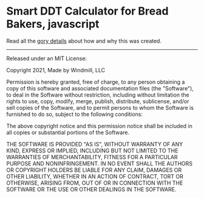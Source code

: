 # Smart DDT Calculator for Bread Bakers, javascript

Read all the [gory details](https://blog.madebywindmill.com/reinventing-the-bread-bakers-ddt-formula-pt-1-7dde87fd2d4) about how and why this was created.

---

Released under an MIT License:

Copyright 2021, Made by Windmill, LLC

Permission is hereby granted, free of charge, to any person obtaining a copy of this software and associated documentation files (the "Software"), to deal in the Software without restriction, including without limitation the rights to use, copy, modify, merge, publish, distribute, sublicense, and/or sell copies of the Software, and to permit persons to whom the Software is furnished to do so, subject to the following conditions:

The above copyright notice and this permission notice shall be included in all copies or substantial portions of the Software.

THE SOFTWARE IS PROVIDED "AS IS", WITHOUT WARRANTY OF ANY KIND, EXPRESS OR IMPLIED, INCLUDING BUT NOT LIMITED TO THE WARRANTIES OF MERCHANTABILITY, FITNESS FOR A PARTICULAR PURPOSE AND NONINFRINGEMENT. IN NO EVENT SHALL THE AUTHORS OR COPYRIGHT HOLDERS BE LIABLE FOR ANY CLAIM, DAMAGES OR OTHER LIABILITY, WHETHER IN AN ACTION OF CONTRACT, TORT OR OTHERWISE, ARISING FROM, OUT OF OR IN CONNECTION WITH THE SOFTWARE OR THE USE OR OTHER DEALINGS IN THE SOFTWARE.
